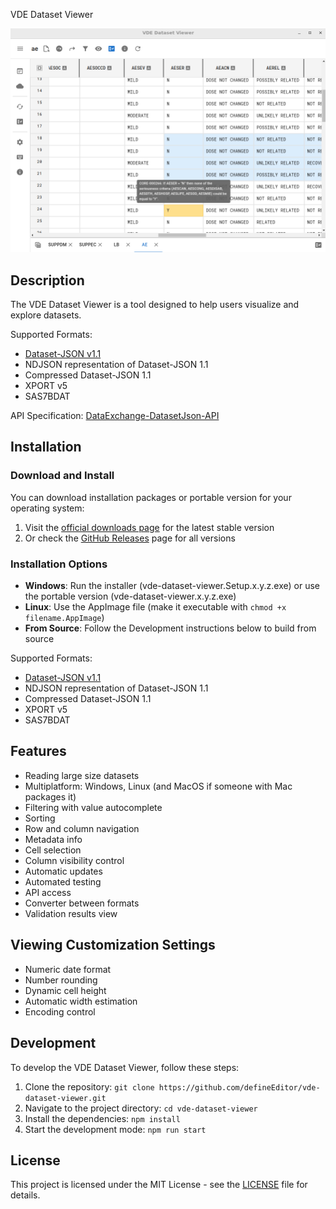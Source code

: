 VDE Dataset Viewer

![VDE Dataset Viewer](./assets/datasetView.png)

## Description
The VDE Dataset Viewer is a tool designed to help users visualize and explore datasets.

Supported Formats:
* [Dataset-JSON v1.1](https://github.com/cdisc-org/DataExchange-DatasetJson)
* NDJSON representation of Dataset-JSON 1.1
* Compressed Dataset-JSON 1.1
* XPORT v5
* SAS7BDAT


API Specification: [DataExchange-DatasetJson-API](https://github.com/cdisc-org/DataExchange-DatasetJson-API)

## Installation

### Download and Install
You can download installation packages or portable version for your operating system:

1. Visit the [official downloads page](https://defineeditor.com/vde-dataset-viewer/downloads) for the latest stable version
2. Or check the [GitHub Releases](https://github.com/defineEditor/vde-dataset-viewer/releases) page for all versions

### Installation Options
- **Windows**: Run the installer (vde-dataset-viewer.Setup.x.y.z.exe) or use the portable version (vde-dataset-viewer.x.y.z.exe)
- **Linux**: Use the AppImage file (make it executable with `chmod +x filename.AppImage`)
- **From Source**: Follow the Development instructions below to build from source

Supported Formats:
* [Dataset-JSON v1.1](https://github.com/cdisc-org/DataExchange-DatasetJson)
* NDJSON representation of Dataset-JSON 1.1
* Compressed Dataset-JSON 1.1
* XPORT v5
* SAS7BDAT


## Features
* Reading large size datasets
* Multiplatform: Windows, Linux (and MacOS if someone with Mac packages it)
* Filtering with value autocomplete
* Sorting
* Row and column navigation
* Metadata info
* Cell selection
* Column visibility control
* Automatic updates
* Automated testing
* API access
* Converter between formats
* Validation results view

## Viewing Customization Settings
* Numeric date format
* Number rounding
* Dynamic cell height
* Automatic width estimation
* Encoding control

## Development
To develop the VDE Dataset Viewer, follow these steps:
1. Clone the repository: `git clone https://github.com/defineEditor/vde-dataset-viewer.git`
2. Navigate to the project directory: `cd vde-dataset-viewer`
3. Install the dependencies: `npm install`
4. Start the development mode: `npm run start`

## License
This project is licensed under the MIT License - see the [LICENSE](LICENSE) file for details.
